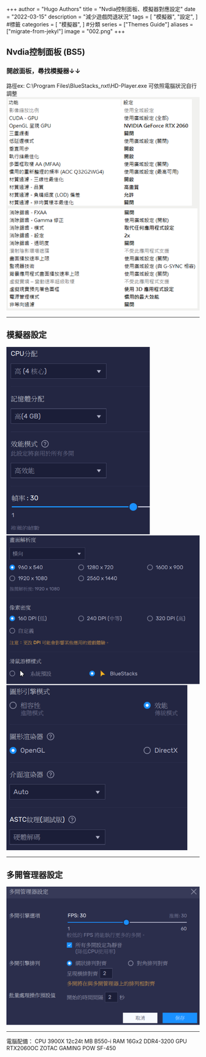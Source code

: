 +++
author = "Hugo Authors"
title = "Nvdia控制面板、模擬器對應設定"
date = "2022-03-15"
description = "減少遊戲閃退狀況"
tags = [
    "模擬器",
    "設定",
] #標籤
categories = [
    "模擬器",
] #分類
series = ["Themes Guide"]
aliases = ["migrate-from-jekyl"]
image = "002.png"
+++


## Nvdia控制面板 (BS5)

### 開啟面板，尋找模擬器↓↓
路徑ex: C:\Program Files\BlueStacks_nxt\HD-Player.exe
可依照電腦狀況自行調整
![](Nvdia控制面板.png)


------------
## 模擬器設定
![效能](效能.PNG)
![顯示](顯示.PNG)
![圖形](圖形.PNG)

------------
## 多開管理器設定
![](管理器.png)

------------
電腦配備：
CPU 3900X 12c24t
MB B550-i
RAM 16Gx2 DDR4-3200
GPU RTX2060OC ZOTAC GAMING
POW SF-450